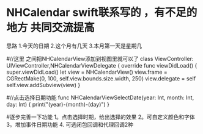 # NHCalendar swift联系写的 ，有不足的地方 共同交流提高
思路
1.今天的日期
2.这个月有几天
3.本月第一天是星期几

#//这里 之间把NHCalendarView添加到视图里就可以了
class ViewController: UIViewController,NHCalendarViewDelegate {
    override func viewDidLoad() {
    super.viewDidLoad()
    let view = NHCalendarView()
    view.frame = CGRectMake(0, 100, self.view.bounds.size.width, 250)
    view.delegate = self
    self.view.addSubview(view)
}


#//点击选择日期功能
func NHCalendarViewSelectDate(year: Int, month: Int, day: Int) {
    print("\(year)-\(month)-\(day)")
}

#逐步完善一下功能 
1。点击选择时期，给出选择的效果
2。可自定义颜色和字体
3。增加事件日期功能
4. 可选闭包回调和代理回调2种